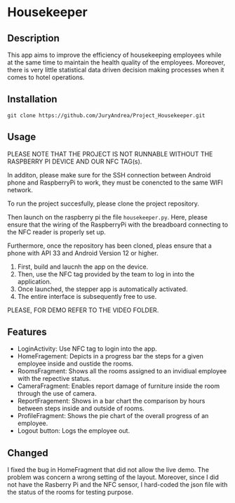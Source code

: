 # Housekeeper

## Description

This app aims to improve the efficiency of housekeeping employees while at the same time to maintain the health quality of the employees. 
Moreover, there is very little statistical data driven decision making processes when it comes to hotel operations. 

## Installation
`git clone https://github.com/JuryAndrea/Project_Housekeeper.git`

## Usage

PLEASE NOTE THAT THE PROJECT IS NOT RUNNABLE WITHOUT THE RASPBERRY PI DEVICE AND OUR NFC TAG(s).

In additon, please make sure for the SSH connection between Android phone and RaspberryPi to work, they must be conencted to the same WIFI network. 

To run the project succesfully, please clone the project repository. 

Then launch on the raspberry pi the file `housekeeper.py`. Here, please ensure that the wiring of the RaspberryPi with the breadboard connecting to the NFC reader is properly set up. 

Furthermore, once the repository has been cloned, pleas ensure that a phone with API 33 and Android Version 12 or higher. 

  1. First, build and laucnh the app on the device. 
  2. Then, use the NFC tag provided by the team to log in into the application. 
  3. Once launched, the stepper app is automatically activated.
  4. The entire interface is subsequently free to use.

PLEASE, FOR DEMO REFER TO THE VIDEO FOLDER.

## Features

- LoginActivity: Use NFC tag to login into the app. 
- HomeFragement: Depicts in a progress bar the steps for a given employee inside and oustide the rooms.  
- RoomsFragment: Shows all the rooms assigned to an invidiual employee with the repective status.  
- CameraFragment: Enables report damage of furniture inside the room through the use of camera. 
- ReportFragement: Shows in a bar chart the comparison by hours between steps inside and outside of rooms. 
- ProfileFragment: Shows the pie chart of the overall progress of an employee. 
- Logout button: Logs the employee out. 

## Changed
I fixed the bug in HomeFragment that did not allow the live demo. The problem was concern a wrong setting of the layout. 
Moreover, since I did not have the Rasberry Pi and the NFC sensor, I hard-coded the json file with the status of the rooms for testing purpose.
